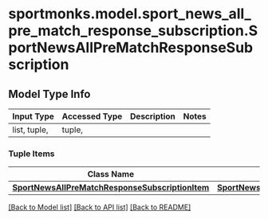 # sportmonks.model.sport_news_all_pre_match_response_subscription.SportNewsAllPreMatchResponseSubscription

## Model Type Info
Input Type | Accessed Type | Description | Notes
------------ | ------------- | ------------- | -------------
list, tuple,  | tuple,  |  | 

### Tuple Items
Class Name | Input Type | Accessed Type | Description | Notes
------------- | ------------- | ------------- | ------------- | -------------
[**SportNewsAllPreMatchResponseSubscriptionItem**](SportNewsAllPreMatchResponseSubscriptionItem.md) | [**SportNewsAllPreMatchResponseSubscriptionItem**](SportNewsAllPreMatchResponseSubscriptionItem.md) | [**SportNewsAllPreMatchResponseSubscriptionItem**](SportNewsAllPreMatchResponseSubscriptionItem.md) |  | 

[[Back to Model list]](../../README.md#documentation-for-models) [[Back to API list]](../../README.md#documentation-for-api-endpoints) [[Back to README]](../../README.md)


